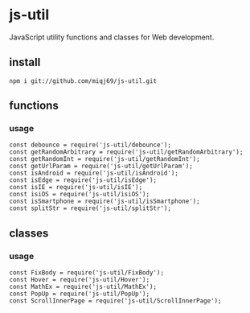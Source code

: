 # js-util

JavaScript utility functions and classes for Web development.

## install

```
npm i git://github.com/miqj69/js-util.git
```

## functions

### usage

```
const debounce = require('js-util/debounce');
const getRandomArbitrary = require('js-util/getRandomArbitrary');
const getRandomInt = require('js-util/getRandomInt');
const getUrlParam = require('js-util/getUrlParam');
const isAndroid = require('js-util/isAndroid');
const isEdge = require('js-util/isEdge');
const isIE = require('js-util/isIE');
const isiOS = require('js-util/isiOS');
const isSmartphone = require('js-util/isSmartphone');
const splitStr = require('js-util/splitStr');
```

## classes

### usage

```
const FixBody = require('js-util/FixBody');
const Hover = require('js-util/Hover');
const MathEx = require('js-util/MathEx');
const PopUp = require('js-util/PopUp');
const ScrollInnerPage = require('js-util/ScrollInnerPage');
```
